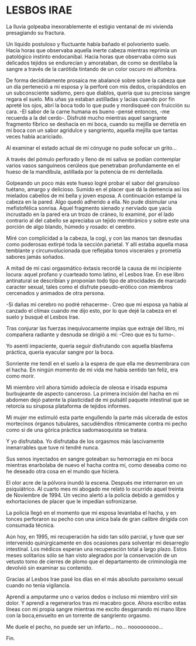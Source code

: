 # LESBOS IRAE

La lluvia golpeaba inexorablemente el estigio ventanal de mi vivienda
presagiando su fractura.

Un líquido postuloso y fluctuante había bañado el polvoriento suelo.  
Hacía horas que observaba aquella inerte cabeza mientras reprimía un
patológico instinto endocanibal. Hacia horas que observaba cómo sus
delicados tejidos se endurecían y amorataban, de como se destilaba la
sangre a través de la carótida tintando de un color oscuro mi alfombra.

De forma decididamente prosaica me abalancé sobre sobre la cabeza que
un día perteneció a mi esposa y la perforé con mis dedos, crispándolos
en un subconsciente sadismo, pero que diablos, quería que su preciosa
sangre regara el suelo. Mis uñas ya estaban astilladas y lacias cuando
por fin apreté los ojos, abrí la boca todo lo que pude y mordisqueé con
fruicción su cara. -El sabor de la carne humana es bueno -pensé
entonces, -me recuerda a la del cerdo-. Disfruté mucho mientras aquel
sangrante fragmento fíbrico se deshacía en mi boca, cuando su mejilla
se derretía en mi boca con un sabor agridulce y sangriento, aquella
mejilla que tantas veces había acariciado.

Al examinar el estado actual de mi cónyuge no pude sofocar un grito...

A través del pómulo perforado y lleno de mi saliva se podían contemplar
varios vasos sanguíneos cerúleos que penetraban profundamente en el
hueso de la mandíbula, astillada por la potencia de mi dentellada.

Golpeando un poco más este hueso logré probar el sabor del granuloso
tuétano, amargo y delicioso. Sumido en el placer que dá la demencia así
los mielados cabellos de mi bella y joven esposa. A continuación
estampé la cabeza en la pared. Algo quedó adherido a ella. No pude
disimular una mefistofélica sonrisa. Aquel fragmento sienado y nerviado
que yacía incrustado en la pared era un trozo de cráneo, lo examiné,
por el lado contrario al del cabello se apreciaba un tejido membránico
y sobre este una porción de algo blando, húmedo y rosado: el cerebro.

Miré con complicidad a la cabeza, la cogí, y con las manos tan desnudas
como poderosas extirpé toda la sección parietal. Y allí estaba aquella
masa temblante y circunvolucionada que reflejaba tonos viscerales y
prometía sabores jamás soñados.

A mitad de mi casi orgasmático éxtasis recordé la causa de mi
incipiente locura: aquel profano y cuarteado tomo latino, el Lesbos
Irae. En ese libro antinatural se describían y proponían todo tipo de
atrocidades de marcado caracter sexual, tales como el disfrute
pseudo-erótico con miembros cercenados y animados de otra persona.

-Si dañas mi cerebro no podré rehacerme-. Creo que mi esposa ya había
al canzado el clímax cuando me dijo esto, por lo que dejé la cabeza en
el suelo y busqué el Lesbos Irae.

Tras conjurar las fuerzas inequívocamente impías que extraje del libro,
mi compañera radiante y desnuda se dirigió a mí: -Creo que es tu
turno-.

Yo asentí impaciente, quería seguir disfrutando con aquella blasfema
práctica, quería eyacular sangre por la boca.

Sonriente me tendí en el suelo a la espera de que ella me desmembrara
con el hacha. En ningún momento de mi vida me había sentido tan feliz,
era como morir.

Mi miembro viril ahora túmido adolecía de oleosa e irisada espuma
burbujeante de aspecto canceroso. La primera incisión del hacha en mi
abdomen dejó patente la plasticidad de mi pulsátil paquete intestinal
que se retorcía su siruposa plataforma de tejidos informes.

Mi mujer me estimuló esta parte engullendo la parte más ulcerada de
estos mortecinos órganos tubulares, sacudiéndlos rítmicamente contra mi
pecho como si de una górica práctica sadomasoquista se tratara.

Y yo disfrutaba. Yo disfrutaba de los orgasmos más lascivamente
inenarrables que tuve ni tendré nunca.

Sus senos inyectados en sangre goteaban su hemorragia en mi boca
mientras enarbolaba de nuevo el hacha contra mí, como deseaba como no
he deseado otra cosa en el mundo que hiciera.

El olor acre de la pólvora inundó la escena. Después me internaron en
un psiquiátrico. Al cuarto mes mi abogado me relató lo ocurrido aquel
treinta de Noviembre de 1994. Un vecino alertó a la policia debido a
gemidos y exhortaciones de placer que le impedían sofronizarse.

La policia llegó en el momento que mi esposa levantaba el hacha, y en
tonces perforaron su pecho con una única bala de gran calibre dirigida
con consumada técnica.

Aún hoy, en 1995, mi recuperación ha sido tan sólo parcial, y tuve que
ser intervenido quirúrgicamente en dos ocasiones para solventar mi
desarreglo intestinal. Los médicos esperan una recuperación total a
largo plazo. Estos meses solitarios sólo se han visto alegrados por la
conservación de un vetusto tomo de cierres de plomo que el departamento
de criminología me devolvió sin examinar su contenido.

Gracias al Lesbos Irae pasé los días en el más absoluto paroxismo
sexual cuando no tenía vigilancia.

Aprendí a amputarme uno o varios dedos o incluso mi miembro viril sin
dolor. Y aprendí a regenerarlos tras mi macabro goce. Ahora escribo
estas líneas con mi propia sangre mientras me excito desgarrando mi
mano libre con la boca,envuelto en un torrente de sangriento orgasmo.

Me duele el pecho, no puede ser un infarto... no... nooooooooo...

Fin.